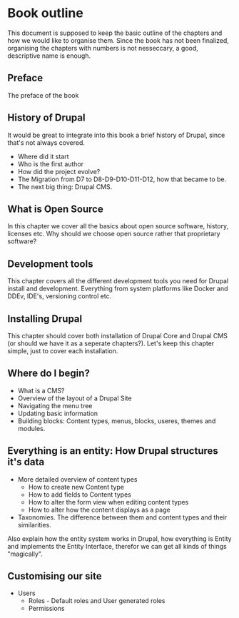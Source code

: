 # Book outline

This document is supposed to keep the basic outline of the chapters and how we would like to organise them. Since the book has not been finalized, organising the chapters with numbers is not nesseccary, a good, descriptive name is enough.

## Preface
The preface of the book

## History of Drupal
It would be great to integrate into this book a brief history of Drupal, since that's not always covered. 

* Where did it start
* Who is the first author
* How did the project evolve?
* The Migration from D7 to D8-D9-D10-D11-D12, how that became to be.
* The next big thing: Drupal CMS. 

## What is Open Source
In this chapter we cover all the basics about open source software, history, licenses etc. Why should we choose open source rather that proprietary software?

## Development tools
This chapter covers all the different development tools you need for Drupal install and development. Everything from system platforms like Docker and DDEv, IDE's, versioning control etc.

## Installing Drupal
This chapter should cover both installation of Drupal Core and Drupal CMS (or should we have it as a seperate chapters?). Let's keep this chapter simple, just to cover each installation.

## Where do I begin?
* What is a CMS?
* Overview of the layout of a Drupal Site
* Navigating the menu tree
* Updating basic information
* Building blocks: Content types, menus, blocks, useres, themes and modules.

## Everything is an entity: How Drupal structures it's data
* More detailed overview of content types
    * How to create new Content type
    * How to add fields to Content types
    * How to alter the form view when editing content types
    * How to alter how the content displays as a page
* Taxonomies. The difference between them and content types and their similarities.

Also explain how the entity system works in Drupal, how everything is Entity and implements the Entity Interface, therefor we can get all kinds of things "magically".

## Customising our site
* Users
    * Roles - Default roles and User generated roles
    * Permissions